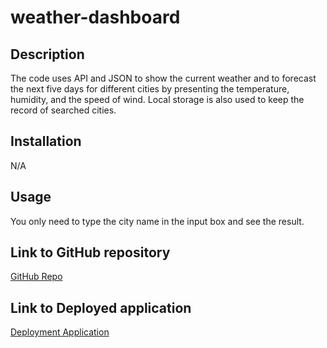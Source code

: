 # weather-dashboard

## Description

The code uses API and JSON to show the current weather and to forecast the next five days for different cities by presenting the temperature, humidity, and the speed of wind. Local storage is also used to keep the record of searched cities. 


## Installation

N/A

## Usage

You only need to type the city name in the input box and see the result.


## Link to GitHub repository
[GitHub Repo](https://github.com/AshivaA/weather-dashboard.git)


## Link to Deployed application
[Deployment Application](https://ashivaa.github.io/weather-dashboard/)